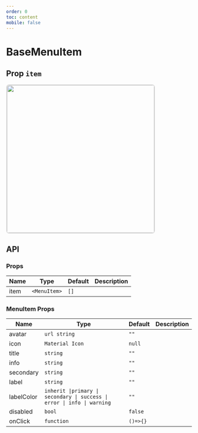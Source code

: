 ```yaml
---
order: 0
toc: content
mobile: false
---
```


# BaseMenuItem

<code src="./examples/menu-item" ></code>

## Prop `item`

<img style="border:2px solid #ddd;border-radius:8px;" width="400px" src="/props-item.png" />

## API

### Props

| Name | Type         | Default | Description |
| ---- | ------------ | ------- | ----------- |
| item | `<MenuItem>` | `[]`    |             |

### MenuItem Props

| Name       | Type                                                                    | Default  | Description |
| ---------- | ----------------------------------------------------------------------- | -------- | ----------- |
| avatar     | `url string`                                                            | `""`     |             |
| icon       | `Material Icon`                                                         | `null`   |             |
| title      | `string`                                                                | `""`     |             |
| info       | `string`                                                                | `""`     |             |
| secondary  | `string`                                                                | `""`     |             |
| label      | `string`                                                                | `""`     |             |
| labelColor | `inherit \|primary \| secondary \| success \| error \| info \| warning` | `""`     |             |
| disabled   | `bool`                                                                  | `false`  |             |
| onClick    | `function`                                                              | `()=>{}` |             |
